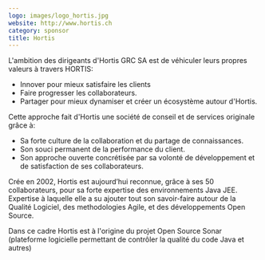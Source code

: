 ```yaml
---
logo: images/logo_hortis.jpg
website: http://www.hortis.ch
category: sponsor
title: Hortis
---
```


L'ambition des dirigeants d'Hortis GRC SA est de véhiculer leurs propres valeurs à travers HORTIS: 
* Innover pour mieux satisfaire les clients
* Faire progresser les collaborateurs.
* Partager pour mieux dynamiser et créer un écosystème autour d'Hortis.

Cette approche fait d'Hortis une société de conseil et de services originale grâce à:
* Sa forte culture de la collaboration et du partage de connaissances. 
* Son souci permanent de la performance du client. 
* Son approche ouverte concrétisée par sa volonté de développement et de satisfaction de ses collaborateurs.

Crée en 2002, Hortis est aujourd’hui reconnue, grâce à ses 50 collaborateurs, pour sa forte expertise des environnements Java JEE. Expertise à laquelle elle a su ajouter tout son savoir-faire autour de la Qualité Logiciel, des methodologies Agile, et des développements Open Source.

Dans ce cadre Hortis est à l'origine du projet Open Source Sonar (plateforme logicielle permettant de contrôler la qualité du code Java et autres)
